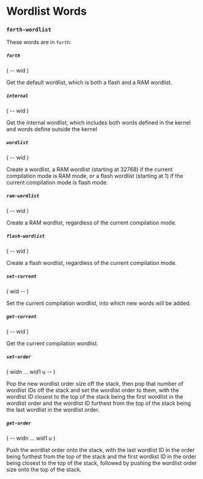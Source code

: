 # Wordlist Words

### `forth-wordlist`

These words are in `forth`:

##### `forth`
( -- wid )

Get the default wordlist, which is both a flash and a RAM wordlist.

##### `internal`
( -- wid )

Get the internal wordlist, which includes both words defined in the kernel and words define outside the kernel

##### `wordlist`
( -- wid )

Create a wordlist, a RAM wordlist (starting at 32768) if the current compilation mode is RAM mode, or a flash wordlist (starting at 1) if the current compilation mode is flash mode.

##### `ram-wordlist`
( -- wid )

Create a RAM wordlist, regardless of the current compilation mode.

##### `flash-wordlist`
( -- wid )

Create a flash wordlist, regardless of the current compilation mode.

##### `set-current`
( wid -- )

Set the current compilation wordlist, into which new words will be added.

##### `get-current`
( -- wid )

Get the current compilation wordlist.

##### `set-order`
( widn ... wid1 u -- )

Pop the new wordlist order size off the stack, then pop that number of wordlist IDs off the stack and set the wordlist order to them, with the wordlist ID closest to the top of the stack being the first wordlist in the wordlist order and the wordlist ID furthest from the top of the stack being the last wordlist in the wordlist order.

##### `get-order`
( -- widn ... wid1 u )

Push the wordlist order onto the stack, with the last wordlist ID in the order being furthest from the top of the stack and the first wordlist ID in the order being closest to the top of the stack, followed by pushing the wordlist order size onto the top of the stack.

